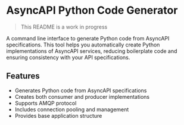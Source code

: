 # AsyncAPI Python Code Generator

> This README is a work in progress

A command line interface to generate Python code from AsyncAPI specifications. This tool helps you automatically create Python implementations of AsyncAPI services, reducing boilerplate code and ensuring consistency with your API specifications.

## Features

- Generates Python code from AsyncAPI specifications
- Creates both consumer and producer implementations
- Supports AMQP protocol
- Includes connection pooling and management
- Provides base application structure
